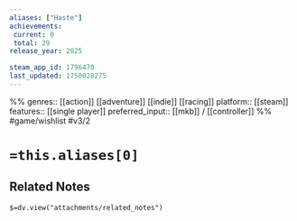 ```yaml
---
aliases: ["Haste"]
achievements:
 current: 0
 total: 29
release_year: 2025

steam_app_id: 1796470
last_updated: 1750028275
---
```

%%
genres:: [[action]] [[adventure]] [[indie]] [[racing]]
platform:: [[steam]]
features:: [[single player]]
preferred_input:: [[mkb]] / [[controller]]
%%
#game/wishlist
#v3/2

# `=this.aliases[0]`
## Related Notes
`$=dv.view("attachments/related_notes")`